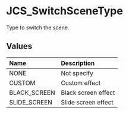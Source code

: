 # JCS_SwitchSceneType

Type to switch the scene.

## Values

| Name         | Description         |
|:-------------|:--------------------|
| NONE         | Not specify         |
| CUSTOM       | Custom effect       |
| BLACK_SCREEN | Black screen effect |
| SLIDE_SCREEN | Slide screen effect |
